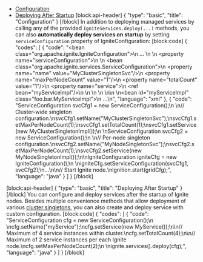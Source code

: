 * [Configuration](#configuration)
* [Deploying After Startup](#deploying-after-startup)
[block:api-header]
{
  "type": "basic",
  "title": "Configuration"
}
[/block]
In addition to deploying managed services by calling any of the provided `IgniteServices.deploy(...)` methods, you can also **automatically deploy services on startup** by setting `serviceConfiguration` property of IgniteConfiguration:
[block:code]
{
  "codes": [
    {
      "code": "<bean class=\"org.apache.ignite.IgniteConfiguration\">\n    ...  \n    <!-- Distributed Service configuration. -->\n    <property name=\"serviceConfiguration\">\n        <list>\n            <bean class=\"org.apache.ignite.services.ServiceConfiguration\">\n                <property name=\"name\" value=\"MyClusterSingletonSvc\"/>\n                <property name=\"maxPerNodeCount\" value=\"1\"/>\n                <property name=\"totalCount\" value=\"1\"/>\n                <property name=\"service\">\n                  <ref bean=\"myServiceImpl\"/>\n                </property>\n            </bean>\n        </list>\n    </property>\n</bean>\n \n<bean id=\"myServiceImpl\" class=\"foo.bar.MyServiceImpl\">\n  ...\n</bean>",
      "language": "xml"
    },
    {
      "code": "ServiceConfiguration svcCfg1 = new ServiceConfiguration();\n \n// Cluster-wide singleton configuration.\nsvcCfg1.setName(\"MyClusterSingletonSvc\");\nsvcCfg1.setMaxPerNodeCount(1);\nsvcCfg1.setTotalCount(1);\nsvcCfg1.setService(new MyClusterSingletonImpl());\n \nServiceConfiguration svcCfg2 = new ServiceConfiguration();\n \n// Per-node singleton configuration.\nsvcCfg2.setName(\"MyNodeSingletonSvc\");\nsvcCfg2.setMaxPerNodeCount(1);\nsvcCfg2.setService(new MyNodeSingletonImpl());\n\nIgniteConfiguration igniteCfg = new IgniteConfiguration();\n \nigniteCfg.setServiceConfiguration(svcCfg1, svcCfg2);\n...\n\n// Start Ignite node.\nIgnition.start(gridCfg);",
      "language": "java"
    }
  ]
}
[/block]

[block:api-header]
{
  "type": "basic",
  "title": "Deploying After Startup"
}
[/block]
You can configure and deploy services after the startup of Ignite nodes. Besides multiple convenience methods that allow deployment of various [cluster singletons](doc:cluster-singletons), you can also create and deploy service with custom configuration.
[block:code]
{
  "codes": [
    {
      "code": "ServiceConfiguration cfg = new ServiceConfiguration();\n \ncfg.setName(\"myService\");\ncfg.setService(new MyService());\n\n// Maximum of 4 service instances within cluster.\ncfg.setTotalCount(4);\n\n// Maximum of 2 service instances per each Ignite node.\ncfg.setMaxPerNodeCount(2);\n \nignite.services().deploy(cfg);",
      "language": "java"
    }
  ]
}
[/block]